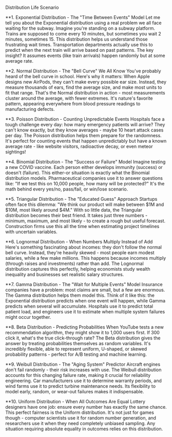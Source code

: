 Distribution Life Scenario

**1. Exponential Distribution - The "Time Between Events" Model
Let me tell you about the Exponential distribution using a real problem we all face waiting for the subway. Imagine you're standing on a subway platform. Trains are supposed to come every 10 minutes, but sometimes you wait 2 minutes, sometimes 15. This distribution helps us understand those frustrating wait times. Transportation departments actually use this to predict when the next train will arrive based on past patterns. The key insight? It assumes events (like train arrivals) happen randomly but at some average rate.

**2. Normal Distribution - The "Bell Curve" We All Know
You've probably heard of the bell curve in school. Here's why it matters: When Apple designs new AirPods, they can't make every possible ear size. Instead, they measure thousands of ears, find the average size, and make most units to fit that range. That's the Normal distribution in action - most measurements cluster around the average, with fewer extremes. It's nature's favorite pattern, appearing everywhere from blood pressure readings to manufacturing defects.

**3. Poisson Distribution - Counting Unpredictable Events
Hospitals face a tough challenge every day: how many emergency patients will arrive? They can't know exactly, but they know averages - maybe 10 heart attack cases per day. The Poisson distribution helps them prepare for the randomness. It's perfect for counting events that happen unpredictably but have a known average rate - like website visitors, radioactive decay, or even meteor sightings!

**4. Binomial Distribution - The "Success or Failure" Model
Imagine testing a new COVID vaccine. Each person either develops immunity (success) or doesn't (failure). This either-or situation is exactly what the Binomial distribution models. Pharmaceutical companies use it to answer questions like: "If we test this on 10,000 people, how many will be protected?" It's the math behind every yes/no, pass/fail, or win/lose scenario.

**5. Triangular Distribution - The "Educated Guess" Approach
Startups often face this dilemma: "We think our product will make between $1M and $10M, most likely around $4M." With so little data, the Triangular distribution becomes their best friend. It takes just three numbers - minimum, maximum, and most likely - to create a rough but useful forecast. Construction firms use this all the time when estimating project timelines with uncertain variables.

**6. Lognormal Distribution - When Numbers Multiply Instead of Add
Here's something fascinating about incomes: they don't follow the normal bell curve. Instead, they're heavily skewed - most people earn modest salaries, while a few make millions. This happens because incomes multiply (through raises and investments) rather than add. The Lognormal distribution captures this perfectly, helping economists study wealth inequality and businesses set realistic salary structures.

**7. Gamma Distribution - The "Wait for Multiple Events" Model
Insurance companies have a problem: most claims are small, but a few are enormous. The Gamma distribution helps them model this. Think of it like this: the Exponential distribution predicts when one event will happen, while Gamma predicts when several will accumulate. Hospitals use it to predict total patient load, and engineers use it to estimate when multiple system failures might occur together.

**8. Beta Distribution - Predicting Probabilities
When YouTube tests a new recommendation algorithm, they might show it to 1,000 users first. If 300 click it, what's the true click-through rate? The Beta distribution gives the answer by treating probabilities themselves as random variables. It's incredibly flexible, able to represent uniform, U-shaped, or skewed probability patterns - perfect for A/B testing and machine learning.

**9. Weibull Distribution - The "Aging System" Predictor
Aircraft engines don't fail randomly - their risk increases with use. The Weibull distribution accounts for this changing failure rate, making it crucial for reliability engineering. Car manufacturers use it to determine warranty periods, and wind farms use it to predict turbine maintenance needs. Its flexibility to model early, random, or wear-out failures makes it indispensable.

**10. Uniform Distribution - When All Outcomes Are Equal
Lottery designers have one job: ensure every number has exactly the same chance. This perfect fairness is the Uniform distribution. It's not just for games though - computer scientists use it for random number generation, and researchers use it when they need completely unbiased sampling. Any situation requiring absolute equality in outcomes relies on this distribution.

